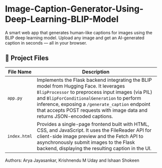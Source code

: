 # Image-Caption-Generator-Using-Deep-Learning-BLIP-Model
A smart web app that generates human-like captions for images using the BLIP deep learning model. Upload any image and get an AI-generated caption in seconds — all in your browser.

## 📂 Project Files 

| File Name    | Description                                                                                                                                           |
|--------------|-------------------------------------------------------------------------------------------------------------------------------------------------------|
| `app.py`     | Implements the Flask backend integrating the BLIP model from Hugging Face. It leverages `BlipProcessor` to preprocess input images (via PIL) and `BlipForConditionalGeneration` to perform inference, exposing a `/generate_caption` endpoint that accepts POST requests with image data and returns JSON-encoded captions. |
| `index.html` | Provides a single-page frontend built with HTML, CSS, and JavaScript. It uses the FileReader API for client-side image preview and the Fetch API to asynchronously submit images to the Flask backend, displaying the resulting caption in the UI. |

Authors: Arya Jayasankar, Krishnendu M Uday and Ishaan Shokeen
